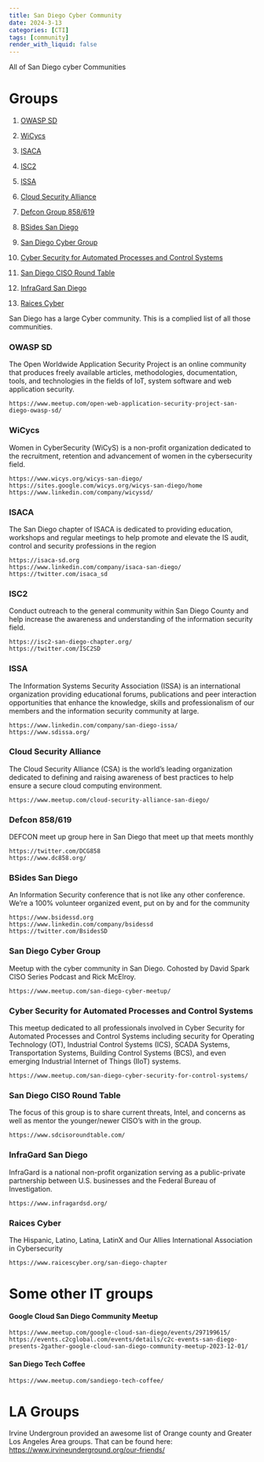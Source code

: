 ```yaml
---
title: San Diego Cyber Community
date: 2024-3-13
categories: [CTI]
tags: [community]
render_with_liquid: false
---
```

All of San Diego cyber Communities
# Groups
1. [OWASP SD](#owasp)

2. [WiCycs](#wicycs)
3. [ISACA](#isaca)
4. [ISC2](#isc2)
5. [ISSA](#issa)
6. [Cloud Security Alliance](#cloud-security-alliance)
7. [Defcon Group 858/619](#defcon-858619)
8. [BSides San Diego](#bsides-san-diego)
9. [San Diego Cyber Group](#san-diego-cyber-group)
10. [Cyber Security for Automated Processes and Control Systems](#cyber-security-for-automated-processes-and-control-systems)
11. [San Diego CISO Round Table](#san-diego-ciso-round-table)
12. [InfraGard San Diego](#infragard-san-diego)
13. [Raices Cyber](#raices-cyber) 


San Diego has a large Cyber community. This is a complied list of all those communities. 


### OWASP SD
The Open Worldwide Application Security Project is an online community that produces freely available articles, methodologies, documentation, tools, and technologies in the fields of IoT, system software and web application security. 

	https://www.meetup.com/open-web-application-security-project-san-diego-owasp-sd/

### WiCycs
Women in CyberSecurity (WiCyS) is a non-profit organization dedicated to the recruitment, retention and advancement of women in the cybersecurity field. 

	https://www.wicys.org/wicys-san-diego/
	https://sites.google.com/wicys.org/wicys-san-diego/home
	https://www.linkedin.com/company/wicyssd/

### ISACA
The San Diego chapter of ISACA is dedicated to providing education, workshops and regular meetings to help promote and elevate the IS audit, control and security professions in the region

	https://isaca-sd.org
	https://www.linkedin.com/company/isaca-san-diego/
	https://twitter.com/isaca_sd

### ISC2
Conduct outreach to the general community within San Diego County and help increase the awareness and understanding of the information security field.

	https://isc2-san-diego-chapter.org/
	https://twitter.com/ISC2SD

### ISSA
The Information Systems Security Association (ISSA) is an international organization providing educational forums, publications and peer interaction opportunities that enhance the knowledge, skills and professionalism of our members and the information security community at large.

	https://www.linkedin.com/company/san-diego-issa/
	https://www.sdissa.org/

### Cloud Security Alliance 
The Cloud Security Alliance (CSA) is the world’s leading organization dedicated to defining and raising awareness of best practices to help ensure a secure cloud computing environment.

	https://www.meetup.com/cloud-security-alliance-san-diego/

### Defcon 858/619
DEFCON meet up group here in San Diego that meet up that meets monthly

	https://twitter.com/DCG858
	https://www.dc858.org/

### BSides San Diego
 An Information Security conference that is not like any other conference. We’re a 100% volunteer organized event, put on by and for the community

	https://www.bsidessd.org
	https://www.linkedin.com/company/bsidessd
	https://twitter.com/BsidesSD
	
### San Diego Cyber Group
Meetup with the cyber community in San Diego. Cohosted by David Spark CISO Series Podcast and Rick McElroy.

	https://www.meetup.com/san-diego-cyber-meetup/

### Cyber Security for Automated Processes and Control Systems
 This meetup dedicated to all professionals involved in Cyber Security for Automated Processes and Control Systems including security for Operating Technology (OT), Industrial Control Systems (ICS), SCADA Systems, Transportation Systems, Building Control Systems (BCS), and even emerging Industrial Internet of Things (IIoT) systems.

	https://www.meetup.com/san-diego-cyber-security-for-control-systems/

### San Diego CISO Round Table

The focus of this group is to share current threats, Intel, and concerns as well as mentor the younger/newer CISO’s with in the group. 

    https://www.sdcisoroundtable.com/

### InfraGard San Diego

InfraGard is a national non-profit organization serving as a public-private partnership between U.S. businesses and the Federal Bureau of Investigation.

	https://www.infragardsd.org/

### Raices Cyber

The Hispanic, Latino, Latina, LatinX and Our Allies International Association in Cybersecurity

	https://www.raicescyber.org/san-diego-chapter

#  Some other IT groups
#### Google Cloud San Diego Community Meetup
	https://www.meetup.com/google-cloud-san-diego/events/297199615/
	https://events.c2cglobal.com/events/details/c2c-events-san-diego-presents-2gather-google-cloud-san-diego-community-meetup-2023-12-01/

#### San Diego Tech Coffee
	https://www.meetup.com/sandiego-tech-coffee/

# LA Groups 
Irvine Undergroun provided an awesome list of Orange county and Greater Los Angeles Area groups. That can be found here:
https://www.irvineunderground.org/our-friends/